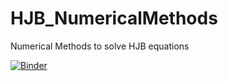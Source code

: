 # HJB_NumericalMethods
Numerical Methods to solve HJB equations 

[![Binder](https://mybinder.org/badge_logo.svg)](http://localhost:8889/tree/GitHub/HJB_NumericalMethods/)
